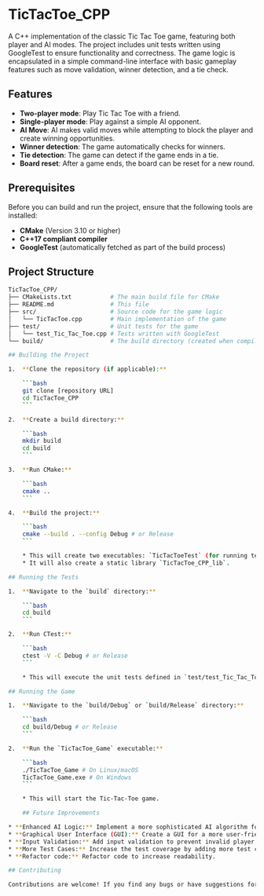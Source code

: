 # TicTacToe_CPP

A C++ implementation of the classic Tic Tac Toe game, featuring both player and AI modes. The project includes unit tests written using GoogleTest to ensure functionality and correctness. The game logic is encapsulated in a simple command-line interface with basic gameplay features such as move validation, winner detection, and a tie check.

## Features

- **Two-player mode**: Play Tic Tac Toe with a friend.
- **Single-player mode**: Play against a simple AI opponent.
- **AI Move**: AI makes valid moves while attempting to block the player and create winning opportunities.
- **Winner detection**: The game automatically checks for winners.
- **Tie detection**: The game can detect if the game ends in a tie.
- **Board reset**: After a game ends, the board can be reset for a new round.

## Prerequisites

Before you can build and run the project, ensure that the following tools are installed:

- **CMake** (Version 3.10 or higher)
- **C++17 compliant compiler**
- **GoogleTest** (automatically fetched as part of the build process)

## Project Structure

```bash
TicTacToe_CPP/
├── CMakeLists.txt           # The main build file for CMake
├── README.md                # This file
├── src/                     # Source code for the game logic
│   └── TicTacToe.cpp        # Main implementation of the game
├── test/                    # Unit tests for the game
│   └── test_Tic_Tac_Toe.cpp # Tests written with GoogleTest
└── build/                   # The build directory (created when compiling)

## Building the Project

1.  **Clone the repository (if applicable):**

    ```bash
    git clone [repository URL]
    cd TicTacToe_CPP
    ```

2.  **Create a build directory:**

    ```bash
    mkdir build
    cd build
    ```

3.  **Run CMake:**

    ```bash
    cmake ..
    ```

4.  **Build the project:**

    ```bash
    cmake --build . --config Debug # or Release
    ```

    * This will create two executables: `TicTacToeTest` (for running tests) and `TicTacToe_Game` (for playing the game).
    * It will also create a static library `TicTacToe_CPP_lib`.

## Running the Tests

1.  **Navigate to the `build` directory:**

    ```bash
    cd build
    ```

2.  **Run CTest:**

    ```bash
    ctest -V -C Debug # or Release
    ```

    * This will execute the unit tests defined in `test/test_Tic_Tac_Toe.cpp` using Google Test.

## Running the Game

1.  **Navigate to the `build/Debug` or `build/Release` directory:**

    ```bash
    cd build/Debug # or Release
    ```

2.  **Run the `TicTacToe_Game` executable:**

    ```bash
    ./TicTacToe_Game # On Linux/macOS
    TicTacToe_Game.exe # On Windows
    ```

    * This will start the Tic-Tac-Toe game.

    ## Future Improvements

* **Enhanced AI Logic:** Implement a more sophisticated AI algorithm for the computer player.
* **Graphical User Interface (GUI):** Create a GUI for a more user-friendly experience.
* **Input Validation:** Add input validation to prevent invalid player moves.
* **More Test Cases:** Increase the test coverage by adding more test cases, including edge cases and error handling.
* **Refactor code:** Refactor code to increase readability.

## Contributing

Contributions are welcome! If you find any bugs or have suggestions for improvements, please open an issue or submit a pull request.